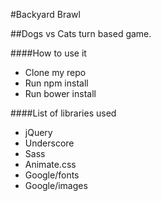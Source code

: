 #Backyard Brawl

##Dogs vs Cats turn based game.

####How to use it

- Clone my repo
- Run npm install
- Run bower install

####List of libraries used
- jQuery
- Underscore
- Sass
- Animate.css
- Google/fonts
- Google/images
